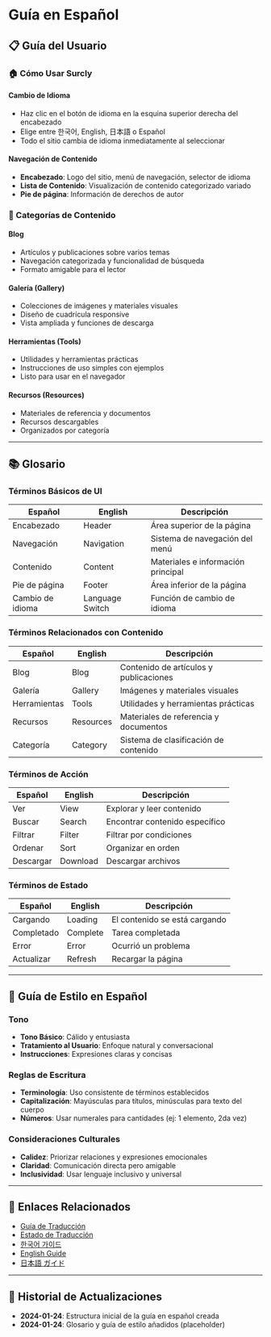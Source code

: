 # Guía en Español

## 📋 Guía del Usuario

### 🏠 Cómo Usar Surcly

#### Cambio de Idioma
- Haz clic en el botón de idioma en la esquina superior derecha del encabezado
- Elige entre 한국어, English, 日本語 o Español
- Todo el sitio cambia de idioma inmediatamente al seleccionar

#### Navegación de Contenido
- **Encabezado**: Logo del sitio, menú de navegación, selector de idioma
- **Lista de Contenido**: Visualización de contenido categorizado variado
- **Pie de página**: Información de derechos de autor

### 📝 Categorías de Contenido

#### Blog
- Artículos y publicaciones sobre varios temas
- Navegación categorizada y funcionalidad de búsqueda
- Formato amigable para el lector

#### Galería (Gallery)  
- Colecciones de imágenes y materiales visuales
- Diseño de cuadrícula responsive
- Vista ampliada y funciones de descarga

#### Herramientas (Tools)
- Utilidades y herramientas prácticas
- Instrucciones de uso simples con ejemplos
- Listo para usar en el navegador

#### Recursos (Resources)
- Materiales de referencia y documentos
- Recursos descargables
- Organizados por categoría

---

## 📚 Glosario

### Términos Básicos de UI
| Español | English | Descripción |
|---------|---------|-------------|
| Encabezado | Header | Área superior de la página |
| Navegación | Navigation | Sistema de navegación del menú |
| Contenido | Content | Materiales e información principal |
| Pie de página | Footer | Área inferior de la página |
| Cambio de idioma | Language Switch | Función de cambio de idioma |

### Términos Relacionados con Contenido
| Español | English | Descripción |
|---------|---------|-------------|
| Blog | Blog | Contenido de artículos y publicaciones |
| Galería | Gallery | Imágenes y materiales visuales |
| Herramientas | Tools | Utilidades y herramientas prácticas |
| Recursos | Resources | Materiales de referencia y documentos |
| Categoría | Category | Sistema de clasificación de contenido |

### Términos de Acción
| Español | English | Descripción |
|---------|---------|-------------|
| Ver | View | Explorar y leer contenido |
| Buscar | Search | Encontrar contenido específico |
| Filtrar | Filter | Filtrar por condiciones |
| Ordenar | Sort | Organizar en orden |
| Descargar | Download | Descargar archivos |

### Términos de Estado
| Español | English | Descripción |
|---------|---------|-------------|
| Cargando | Loading | El contenido se está cargando |
| Completado | Complete | Tarea completada |
| Error | Error | Ocurrió un problema |
| Actualizar | Refresh | Recargar la página |

---

## 🎨 Guía de Estilo en Español

### Tono
- **Tono Básico**: Cálido y entusiasta
- **Tratamiento al Usuario**: Enfoque natural y conversacional
- **Instrucciones**: Expresiones claras y concisas

### Reglas de Escritura
- **Terminología**: Uso consistente de términos establecidos
- **Capitalización**: Mayúsculas para títulos, minúsculas para texto del cuerpo
- **Números**: Usar numerales para cantidades (ej: 1 elemento, 2da vez)

### Consideraciones Culturales
- **Calidez**: Priorizar relaciones y expresiones emocionales
- **Claridad**: Comunicación directa pero amigable
- **Inclusividad**: Usar lenguaje inclusivo y universal

---

## 🔗 Enlaces Relacionados

- [Guía de Traducción](./translation-guide.md)
- [Estado de Traducción](./translation-status.md)
- [한국어 가이드](./ko.md)
- [English Guide](./en.md)
- [日本語 ガイド](./ja.md)

---

## 📝 Historial de Actualizaciones

- **2024-01-24**: Estructura inicial de la guía en español creada
- **2024-01-24**: Glosario y guía de estilo añadidos (placeholder)